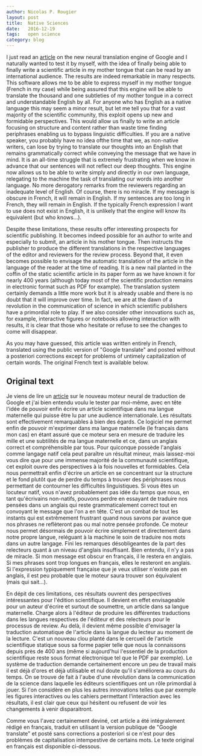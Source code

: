 ```yaml
---
author: Nicolas P. Rougier
layout: post
title:  Native Sciences
date:   2016-12-19
tags:   open science
category: blog
---
```


I just read an [article](http://www.nytimes.com/2016/12/14/magazine/the-great-ai-awakening.html) on the new neural translation engine of Google and I naturally wanted to test it by myself, with the idea of ​​finally being able to finally write a scientific article in my mother tongue that can be read by an international audience. The results are indeed remarkable in many respects. This software allows me to be able to express myself in my mother tongue (French in my case) while being assured that this engine will be able to translate the thousand and one subtleties of my mother tongue in a correct and understandable English by all. For anyone who has English as a native language this may seem a minor result, but let me tell you that for a vast majority of the scientific community, this exploit opens up new and formidable perspectives. This would allow us finally to write an article focusing on structure and content rather than waste time finding periphrases enabling us to bypass linguistic difficulties. If you are a native speaker, you probably have no idea of ​​the time that we, as non-native writers, can lose by trying to translate our thoughts into an English that remains grammatically correct while conveying the message that we have in mind. It is an all-time struggle that is extremely frustrating when we know in advance that our sentences will not reflect our deep thoughts. This engine now allows us to be able to write simply and directly in our own language, relegating to the machine the task of translating our words into another language. No more derogatory remarks from the reviewers regarding an inadequate level of English. Of course, there is no miracle. If my message is obscure in French, it will remain in English. If my sentences are too long in French, they will remain in English. If the typically French expression I want to use does not exist in English, it is unlikely that the engine will know its equivalent (but who knows...).

Despite these limitations, these results offer interesting prospects for scientific publishing. It becomes indeed possible for an author to write and especially to submit, an article in his mother tongue. Then instructs the publisher to produce the different translations in the respective languages ​​of the editor and reviewers for the review process. Beyond that, it even becomes possible to envisage the automatic translation of the article in the language of the reader at the time of reading. It is a new nail planted in the coffin of the static scientific article in its paper form as we have known it for nearly 400 years (although today most of the scientific production remains in electronic format such as PDF for example). The translation system certainly demands a little more work but it is already usable and there is no doubt that it will improve over time. In fact, we are at the dawn of a revolution in the communication of science in which scientific publishers have a primordial role to play. If we also consider other innovations such as, for example, interactive figures or notebooks allowing interaction with results, it is clear that those who hesitate or refuse to see the changes to come will disappear.

As you may have guessed, this article was written entirely in French, translated using the public version of "Google translate" and posted without a posteriori corrections except for problems of untimely capitalization of certain words. The original French text is available below.


## Original text

Je viens de lire un [article](http://www.nytimes.com/2016/12/14/magazine/the-great-ai-awakening.html) sur le nouveau moteur neural de traduction de Google et j'ai bien entendu voulu le tester par moi-même, avec en tête l'idée de pouvoir enfin écrire un article scientifique dans ma langue maternelle qui puisse être lu par une audience internationale. Les résultats sont effectivement remarquables à bien des égards. Ce logiciel me permet enfin de pouvoir m'exprimer dans ma langue maternelle (le français dans mon cas) en étant assuré que ce moteur sera en mesure de traduire les mille et une subtilités de ma langue maternelle et ce, dans un anglais correct et compréhensible par tous. Pour quiconque possède l'anglais comme langage natif cela peut paraître un résultat mineur, mais laissez-moi vous dire que pour une immense majorité de la communauté scientifique, cet exploit ouvre des perspectives à la fois nouvelles et formidables. Cela nous permettrait enfin d'écrire un article en se concentrant sur la structure et le fond plutôt que de perdre du temps à trouver des périphrases nous permettant de contourner les difficultés linguistiques. Si vous êtes un locuteur natif, vous n'avez probablement pas idée du temps que nous, en tant qu'écrivains non-natifs, pouvons perdre en essayant de traduire nos pensées dans un anglais qui reste grammaticalement correct tout en convoyant le message que l'on a en tête. C'est un combat de tout les instants qui est extrêmement frustrant quand nous savons par avance que nos phrases ne reflèteront pas ou mal notre pensée profonde. Ce moteur nous permet désormais de pouvoir écrire simplement et directement dans notre propre langue, reléguant à la machine le soin de traduire nos mots dans un autre langage. Fini les remarques désobligeantes de la part des relecteurs quant à un niveau d'anglais insuffisant. Bien entendu, il n'y a pas de miracle. Si mon message est obscur en français, il le restera en anglais. Si mes phrases sont trop longues en français, elles le resteront en anglais. Si l'expression typiquement française que je veux utiliser n'existe pas en anglais, il est peu probable que le moteur saura trouver son équivalent (mais qui sait...).

En dépit de ces limitations, ces résultats ouvrent des perspectives intéressantes pour l'édition scientifique. Il devient en effet envisageable pour un auteur d'écrire et surtout de soumettre, un article dans sa langue maternelle. Charge alors à l'éditeur de produire les différentes traductions dans les langues respectives de l'éditeur et des relecteurs pour le processus de review. Au delà, il devient même possible d'envisager la traduction automatique de l'article dans la langue du lecteur au moment de la lecture. C'est un nouveau clou planté dans le cercueil de l'article scientifique statique sous sa forme papier telle que nous la connaissons depuis près de 400 ans (même si aujourd'hui l'essentiel de la production scientifique reste sous format électronique tel que le PDF par exemple). Le système de traduction demande certainement encore un peu de travail mais il est déjà d'ores et déjà utilisable et nul doute qu'il s'améliorera au cours du temps. On se trouve de fait à l'aube d'une révolution dans la communication de la science dans laquelle les éditeurs scientifiques ont un rôle primordial à jouer. Si l'on considère en plus les autres innovations telles que par exemple les figures interactives ou les cahiers permettant l'interaction avec les résultats, il est clair que ceux qui hésitent ou refusent de voir les changements à venir disparaitront.

Comme vous l'avez certainement deviné, cet article a été intégralement rédigé en français, traduit en utilisant la version publique de "Google translate" et posté sans corrections a posteriori si ce n'est pour des problèmes de capitalisation intempestive de certains mots. Le texte original en français est disponible ci-dessous.

